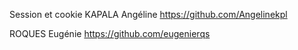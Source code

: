 Session et cookie
KAPALA Angéline
https://github.com/Angelinekpl

ROQUES Eugénie
https://github.com/eugenierqs
